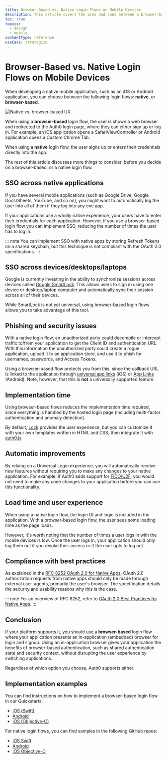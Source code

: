 ```yaml
---
title: Browser-Based vs. Native Login Flows on Mobile Devices
description: This article covers the pros and cons between a browser-based vs. native experience when implementing Auth0 on a mobile device
toc: true
topics:
  - design
  - mobile
contentType: reference
useCase: strategize
---
```

# Browser-Based vs. Native Login Flows on Mobile Devices

When developing a native mobile application, such as an iOS or Android application, you can choose between the following login flows: **native**, or **browser-based**.

![Native vs. browser-based UX](/media/articles/tutorials/mobile-ux.png)

When using a **browser-based** login flow, the user is shown a web browser and redirected to the Auth0 login page, where they can either sign up or log in. For example, an iOS application opens a SafariViewController or Android application opens a Custom Chrome Tab.

When using a **native** login flow, the user signs up or enters their credentials directly into the app. 

The rest of this article discusses more things to consider, before you decide on a browser-based, or a native login flow.

## SSO across native applications

If you have several mobile applications (such as Google Drive, Google Docs/Sheets, YouTube, and so on), you might want to automatically log the user into all of them if they log into any one app.

If your applications use a wholly native experience, your users have to enter their credentials for each application. However, if you use a browser-based login flow you can implement SSO, reducing the number of times the user has to log in.

::: note
You can implement SSO with native apps by storing Refresh Tokens on a shared keychain, but this technique is not compliant with the OAuth 2.0 specifications.
:::

## SSO across devices/desktops/laptops

Google is currently investing in the ability to synchronize sessions across devices called [Google SmartLock](https://get.google.com/smartlock/). This allows users to sign in using one device or desktop/laptop computer and automatically sync their session across all of their devices.

While SmartLock is not yet universal, using browser-based login flows allows you to take advantage of this tool.

## Phishing and security issues

With a native login flow, an unauthorized party could decompile or intercept traffic to/from your application to get the Client ID and authentication URL. With this information the unauthorized party could create a rogue application, upload it to an application store, and use it to phish for usernames, passwords, and Access Tokens.

Using a browser-based flow protects you from this, since the callback URL is linked to the application through [universal app links](https://developer.apple.com/ios/universal-links/) (iOS) or [App Links](/applications/enable-android-app-links) (Android). Note, however, that this is **not** a universally supported feature.

## Implementation time

Using browser-based flows reduces the implementation time required, since everything is handled by the hosted login page (including multi-factor authentication and anomaly detection).

By default, [Lock](/libraries/lock) provides the user experience, but you can customize it with your own templates written in HTML and CSS, then integrate it with [auth0.js](libraries/auth0js)

## Automatic improvements

By relying on a Universal Login experience, you will automatically receive new features without requiring you to make any changes to your native application. For example, if Auth0 adds support for [FIDO/U2F](https://www.yubico.com/solutions/fido-u2f/), you would not need to make any code changes to your application before you can use this functionality.

## Load time and user experience

When using a native login flow, the login UI and logic is included in the application. With a browser-based login flow, the user sees some loading time as the page loads.

However, it's worth noting that the number of times a user logs in with the mobile devices is low. Once the user logs in, your application should only log them out if you revoke their access or if the user opts to log out.

## Compliance with best practices

As explained in the [RFC 8252 OAuth 2.0 for Native Apps](https://tools.ietf.org/html/rfc8252), OAuth 2.0 authorization requests from native apps should only be made through external user-agents, primarily the user's browser. The specification details the security and usability reasons why this is the case.

::: note
For an overview of RFC 8252, refer to [OAuth 2.0 Best Practices for Native Apps](https://auth0.com/blog/oauth-2-best-practices-for-native-apps).
:::

## Conclusion

If your platform supports it, you should use a **browser-based** login flow where your application presents an in-application (embedded) browser for login and signup. Using an in-application browser gives your application the benefits of browser-based authentication, such as shared authentication state and security context, without disrupting the user experience by switching applications.

Regardless of which option you choose, Auth0 supports either.

## Implementation examples

You can find instructions on how to implement a browser-based login flow in our Quickstarts:
- [iOS (Swift)](/quickstart/native/ios-swift/00-login)
- [Android](/quickstart/native/android/00-login)
- [iOS (Objective-C)](/quickstart/native/ios-objc/00-login)

For native login flows, you can find samples in the following GitHub repos:
- [iOS Swift](https://github.com/auth0-samples/auth0-ios-swift-sample/tree/embedded-login/01-Embedded-Login)
- [Android](https://github.com/auth0-samples/auth0-android-sample/tree/embedded-login/01-Embedded-Login)
- [iOS Objective-C](https://github.com/auth0-samples/auth0-ios-objc-sample)
